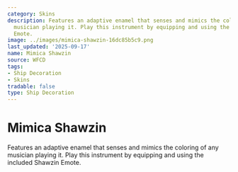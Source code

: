 ```yaml
---
category: Skins
description: Features an adaptive enamel that senses and mimics the coloring of any
  musician playing it. Play this instrument by equipping and using the included Shawzin
  Emote.
image: ../images/mimica-shawzin-16dc85b5c9.png
last_updated: '2025-09-17'
name: Mimica Shawzin
source: WFCD
tags:
- Ship Decoration
- Skins
tradable: false
type: Ship Decoration
---
```


# Mimica Shawzin

Features an adaptive enamel that senses and mimics the coloring of any musician playing it. Play this instrument by equipping and using the included Shawzin Emote.

